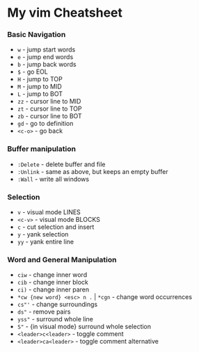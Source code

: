 # My vim Cheatsheet

### Basic Navigation

- `w` - jump start words
- `e` - jump end words
- `b` - jump back words
- `$` - go EOL
- `H` - jump to TOP
- `M` - jump to MID
- `L` - jump to BOT
- `zz` - cursor line to MID
- `zt` - cursor line to TOP
- `zb` - cursor line to BOT
- `gd` - go to definition
- `<c-o>` - go back

### Buffer manipulation

- `:Delete` - delete buffer and file
- `:Unlink` - same as above, but keeps an empty buffer
- `:Wall` - write all windows

### Selection

- `v` - visual mode LINES
- `<c-v>` - visual mode BLOCKS
- `c` - cut selection and insert
- `y` - yank selection
- `yy` - yank entire line

### Word and General Manipulation

- `ciw` - change inner word
- `cib` - change inner block
- `ci)` - change inner paren
- `*cw {new word} <esc> n .` | `*cgn` - change word occurrences
- `cs"'` - change surroundings
- `ds"` - remove pairs
- `yss"` - surround whole line
- `S"` - {in visual mode} surround whole selection
- `<leader>c<leader>` - toggle comment
- `<leader>ca<leader>` - toggle comment alternative
